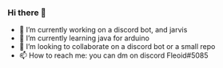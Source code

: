 ### Hi there 👋

<!--
**Fleoid/Fleoid** is a ✨ _special_ ✨ repository because its `README.md` (this file) appears on your GitHub profile.
-->

- 🔭 I’m currently working on a discord bot, and jarvis
- 🌱 I’m currently learning java for arduino
- 👯 I’m looking to collaborate on a discord bot or a small repo
- 📫 How to reach me: you can dm on discord Fleoid#5085


